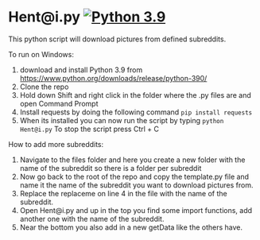 # Hent<nolink>@<nolink>i.py [![Python 3.9](https://img.shields.io/badge/python-3.9-blue.svg)](https://www.python.org/downloads/release/python-390/)
This python script will download pictures from defined subreddits.
  
To run on Windows:
1. download and install Python 3.9 from https://www.python.org/downloads/release/python-390/
2. Clone the repo
2. Hold down Shift and right click in the folder where the .py files are and open Command Prompt
4. Install requests by doing the following command ```pip install requests```
5. When its installed you can now run the script by typing ```python Hent@i.py```
To stop the script press Ctrl + C  


How to add more subreddits:
1. Navigate to the files folder and here you create a new folder with the name of the subreddit so there is a folder per subreddit
2. Now go back to the root of the repo and copy the template.py file and name it the name of the subreddit you want to download pictures from.
3. Replace the replaceme on line 4 in the file with the name of the subreddit.
4. Open Hent<nolink>@<nolink>i.py and up in the top you find some import functions, add another one with the name of the subreddit.
5. Near the bottom you also add in a new getData like the others have.